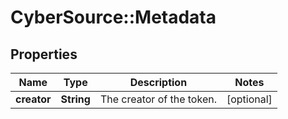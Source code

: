# CyberSource::Metadata

## Properties
Name | Type | Description | Notes
------------ | ------------- | ------------- | -------------
**creator** | **String** | The creator of the token. | [optional] 


